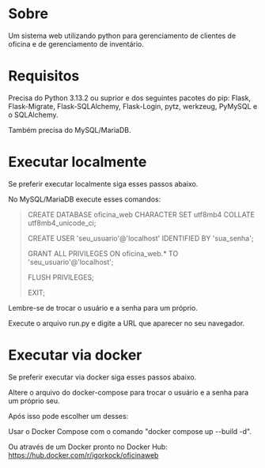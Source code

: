 # Sobre
Um sistema web utilizando python para gerenciamento de clientes de oficina e de gerenciamento de inventário.

# Requisitos
Precisa do Python 3.13.2 ou suprior e dos seguintes pacotes do pip: Flask, Flask-Migrate, Flask-SQLAlchemy, Flask-Login, pytz, werkzeug, PyMySQL e o SQLAlchemy.

Também precisa do MySQL/MariaDB.

# Executar localmente
Se preferir executar localmente siga esses passos abaixo.

No MySQL/MariaDB execute esses comandos:
> CREATE DATABASE oficina_web CHARACTER SET utf8mb4 COLLATE utf8mb4_unicode_ci;
> 
> CREATE USER 'seu_usuario'@'localhost' IDENTIFIED BY 'sua_senha';
> 
> GRANT ALL PRIVILEGES ON oficina_web.* TO 'seu_usuario'@'localhost';
> 
> FLUSH PRIVILEGES;
>
> EXIT;

Lembre-se de trocar o usuário e a senha para um próprio.

Execute o arquivo run.py e digite a URL que aparecer no seu navegador.

# Executar via docker
Se preferir executar via docker siga esses passos abaixo.

Altere o arquivo do docker-compose para trocar o usuário e a senha para um próprio seu.

Após isso pode escolher um desses:

Usar o Docker Compose com o comando "docker compose up --build -d".

Ou através de um Docker pronto no Docker Hub: https://hub.docker.com/r/igorkock/oficinaweb
